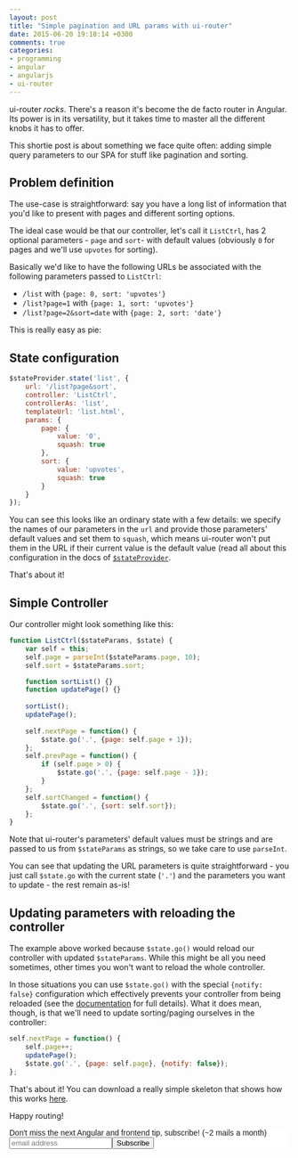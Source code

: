 ```yaml
---
layout: post
title: "Simple pagination and URL params with ui-router"
date: 2015-06-20 19:10:14 +0300
comments: true
categories: 
- programming
- angular
- angularjs
- ui-router
---
```


ui-router *rocks*. There's a reason it's become the de facto router in Angular. Its power is in its versatility, but it takes time to master all the different knobs it has to offer.

This shortie post is about something we face quite often: adding simple query parameters to our SPA for stuff like pagination and sorting.

## Problem definition

The use-case is straightforward: say you have a long list of information that you'd like to present with pages and different sorting options.

The ideal case would be that our controller, let's call it `ListCtrl`, has 2 optional parameters - `page` and `sort`- with default values (obviously `0` for pages and we'll use `upvotes` for sorting).

Basically we'd like to have the following URLs be associated with the following parameters passed to `ListCtrl`:

- `/list` with `{page: 0, sort: 'upvotes'}`
- `/list?page=1` with `{page: 1, sort: 'upvotes'}`
- `/list?page=2&sort=date` with `{page: 2, sort: 'date'}`

This is really easy as pie:

## State configuration

```javascript
$stateProvider.state('list', {
    url: '/list?page&sort',
    controller: 'ListCtrl',
    controllerAs: 'list',
    templateUrl: 'list.html',
    params: {
        page: {
            value: '0',
            squash: true
        },
        sort: {
            value: 'upvotes',
            squash: true
        }
    }
});
```

You can see this looks like an ordinary state with a few details: we specify the names of our parameters in the `url` and provide those parameters' default values and set them to `squash`, which means ui-router won't put them in the URL if their current value is the default value (read all about this configuration in the docs of [`$stateProvider`](http://angular-ui.github.io/ui-router/site/#/api/ui.router.state.$stateProvider).

That's about it!

## Simple Controller

Our controller might look something like this:

```javascript
function ListCtrl($stateParams, $state) {
    var self = this;
    self.page = parseInt($stateParams.page, 10);
    self.sort = $stateParams.sort;

    function sortList() {}
    function updatePage() {}
    
    sortList();
    updatePage();
    
    self.nextPage = function() {
        $state.go('.', {page: self.page + 1});
    };
    self.prevPage = function() {
        if (self.page > 0) {
            $state.go('.', {page: self.page - 1});
        }
    };
    self.sortChanged = function() {
        $state.go('.', {sort: self.sort});
    };
}
```

Note that ui-router's parameters' default values must be strings and are passed to us from `$stateParams` as strings, so we take care to use `parseInt`.

You can see that updating the URL parameters is quite straightforward - you just call `$state.go` with the current state (`'.'`) and the parameters you want to update - the rest remain as-is!

## Updating parameters with reloading the controller

The example above worked because `$state.go()` would reload our controller with updated `$stateParams`. While this might be all you need sometimes, other times you won't want to reload the whole controller.

In those situations you can use `$state.go()` with the special `{notify: false}` configuration which effectively prevents your controller from being reloaded (see the [documentation](http://angular-ui.github.io/ui-router/site/#/api/ui.router.state.$state) for full details). What it does mean, though, is that we'll need to update sorting/paging ourselves in the controller:

```javascript
self.nextPage = function() {
    self.page++;
    updatePage();
    $state.go('.', {page: self.page}, {notify: false});
};
```

That's about it! You can download a really simple skeleton that shows how this works [here](https://gist.github.com/abyx/f5ef04d807dc15617331).

Happy routing!

<!-- Begin MailChimp Signup Form -->
<link href="http://cdn-images.mailchimp.com/embedcode/slim-081711.css" rel="stylesheet" type="text/css">
<style type="text/css">
    #mc_embed_signup{background:#fff; clear:left; font:14px Helvetica,Arial,sans-serif; }
    /* Add your own MailChimp form style overrides in your site stylesheet or in this style block.
       We recommend moving this block and the preceding CSS link to the HEAD of your HTML file. */
</style>
<div id="mc_embed_signup">
<form action="http://codelord.us6.list-manage.com/subscribe/post?u=78b36f07d7d2e7e91eb8deee3&amp;id=c9a8d439c8" method="post" id="mc-embedded-subscribe-form" name="mc-embedded-subscribe-form" class="validate" target="_blank" novalidate>
    <label for="mce-EMAIL">Don't miss the next Angular and frontend tip, subscribe! (~2 mails a month)</label>
    <input type="email" value="" name="EMAIL" class="email" id="mce-EMAIL" placeholder="email address" required style="display: inline"><!--
    --><input type="submit" value="Subscribe" name="subscribe" id="mc-embedded-subscribe" class="button" style="display: inline">
    <input type="hidden" value="" name="SIGNUP_URL" class="email" id="mce-SIGNUP_URL">
</form>
</div>
<script type="text/javascript">
document.getElementById('mce-SIGNUP_URL').value = document.location.href;
</script>
<!--End mc_embed_signup-->
